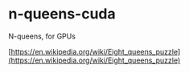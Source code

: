 # n-queens-cuda
N-queens, for GPUs

[https://en.wikipedia.org/wiki/Eight_queens_puzzle](https://en.wikipedia.org/wiki/Eight_queens_puzzle)
